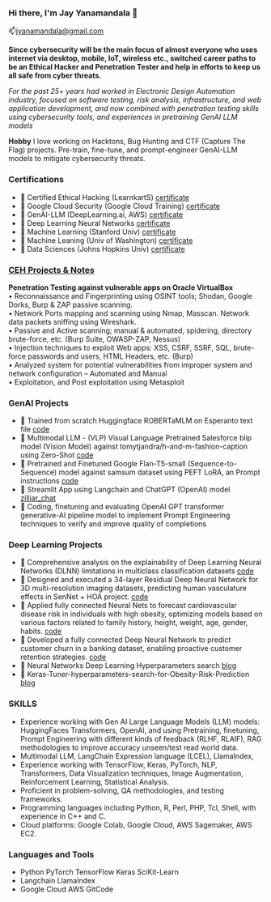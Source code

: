 ### Hi there, I'm Jay Yanamandala 👋   
📫jyanamandala@gmail.com

**Since cybersecurity will be the main focus of almost everyone who uses internet via desktop, mobile, IoT, wireless etc., switched career paths to be an Ethical Hacker and Penetration Tester and help in efforts to keep us all safe from cyber threats.**  

*For the past 25+ years had worked in Electronic Design Automation industry, focused on software testing, risk analysis, infrastructure, and web application development, and now combined with penetration testing skills using cybersecurity tools, and experiences in pretraining GenAI LLM models*

**Hobby** I love working on Hacktons, Bug Hunting and CTF (Capture The Flag) projects. Pre-train, fine-tune, and prompt-engineer GenAI-LLM models to mitigate cybersecurity threats.

### Certifications	
- :memo: Certified Ethical Hacking (LearnkartS)        [certificate](https://www.coursera.org/account/accomplishments/specialization/0DPIBFPG3WF6)
- :memo: Google Cloud Security (Google Cloud Training)        [certificate](https://www.coursera.org/account/accomplishments/professional-cert/8D98TQ1DH6AC) 
- :memo: GenAI-LLM (DeepLearning.ai, AWS)        [certificate](https://coursera.org/share/bc98caf7558fc3642a065571f4e6fe48)  
- :memo: Deep Learning Neural Networks 	        [certificate](https://coursera.org/share/06fef9a3ab5b86aad857df668eca4a65)  
- :memo: Machine Learning (Stanford Univ) 	        [certificate](https://coursera.org/share/43f2f8c29abdc5b3d131cbf2f63c95e6)  
- :memo: Machine Leaning (Univ of Washington)	[certificate](https://coursera.org/share/5aafe816eee9f3010669c19c6fe2c685)  
- :memo: Data Sciences (Johns Hopkins Univ) 	    [certificate](https://coursera.org/share/289254eb86f7316234a3c180c7232f95)  

### [CEH Projects &amp; Notes](https://github.com/jayc279/CEH)
**Penetration Testing against vulnerable apps on Oracle VirtualBox**  
• Reconnaissance and Fingerprinting using OSINT tools; Shodan, Google Dorks, Burp & ZAP passive scanning.  
• Network Ports mapping and scanning using Nmap, Masscan. Network data packets sniffing using Wireshark.  
• Passive and Active scanning; manual & automated, spidering, directory brute-force, etc. (Burp Suite, OWASP-ZAP, Nessus)  
• Injection techniques to exploit Web apps: XSS, CSRF, SSRF, SQL, brute-force passwords and users, HTML Headers, etc. (Burp)  
• Analyzed system for potential vulnerabilities from improper system and network configuration – Automated and Manual  
• Exploitation, and Post exploitation using Metasploit  

### GenAI Projects
- :newspaper: Trained from scratch Huggingface ROBERTaMLM on Esperanto text file [code](https://github.com/jayc279/GenAI_LLM/blob/main/train_from_scratch/train_from_scratch_smallBERTa_12_6.ipynb)
- :newspaper: Multimodal LLM - (VLP) Visual Language Pretrained Salesforce blip model (Vision Model) against tomytjandra/h-and-m-fashion-caption using Zero-Shot [code](https://github.com/jayc279/GenAI_LLM/blob/main/pre_trained_fine_tuned/image_captioning_h_and_m_fashion_blip.ipynb)
- :newspaper: Pretrained and Finetuned Google Flan-T5-small (Sequence-to-Sequence) model against samsum dataset using PEFT LoRA, an Prompt instructions [code](https://github.com/jayc279/GenAI_LLM/blob/main/pre_trained_fine_tuned/LoRA_pretrain_google_flan_t5_small_samsum.ipynb)
- :newspaper: Streamlit App using Langchain and ChatGPT (OpenAI) model [zilliar_chat](https://github.com/jayc279/GenAI_LLM/tree/main/genai_apps/zilliar_chat)
- :newspaper: Coding, finetuning and evaluating OpenAI GPT transformer generative-AI pipeline model to implement Prompt Engineering techniques to verify and improve quality of completions 

### Deep Learning Projects
- :newspaper: Comprehensive analysis on the explainability of Deep Learning Neural Networks (DLNN) limitations in multiclass classification datasets [code](https://github.com/jayc279/kaggle_notebooks/blob/main/DLNN_OneHot_DecisionTree_PCA_HyperTuning_Flow.ipynb)
- :newspaper: Designed and executed a 34-layer Residual Deep Neural Network for 3D multi-resolution imaging datasets, predicting human vasculature effects in SenNet + HOA project. [code](https://github.com/jayc279/jayc279.github.io/blob/main/work/dl-nn-sennet-hoa-resnet-34.ipynb)
- :newspaper: Applied fully connected Neural Nets to forecast cardiovascular disease risk in individuals with high obesity, optimizing models based on various factors related to family history, height, weight, age, gender, habits. [code](https://github.com/jayc279/jayc279.github.io/blob/main/work/keras-tuner-hyperparameters-search-obesiry-risk.ipynb)
- :newspaper: Developed a fully connected Deep Neural Network to predict customer churn in a banking dataset, enabling proactive customer retention strategies. [code](https://github.com/jayc279/jayc279.github.io/blob/main/work/deep-learning-nn-parameter-search-bankchurn.ipynb)
- :newspaper: Neural Networks Deep Learning Hyperparameters search [blog](https://www.kaggle.com/code/jayyanamandala/neural-networks-deep-learning-hyperparameters-sear)
- :newspaper: Keras-Tuner-hyperparameters-search-for-Obesity-Risk-Prediction [blog](https://www.kaggle.com/code/jayyanamandala/keras-tuner-hyperparameters-search-obesiry-risk)

### SKILLS 
- Experience working with Gen AI Large Language Models (LLM) models: HuggingFaces Transformers, OpenAI, and using Pretraining, finetuning, Prompt Engineering with different kinds of feedback (RLHF, RLAIF), RAG methodologies to improve accuracy unseen/test read world data.
- Multimodal LLM, LangChain Expression language (LCEL), LlamaIndex,
- Experience working with TensorFlow, Keras, PyTorch, NLP, Transformers, Data Visualization techniques, Image Augmentation, Reinforcement Learning, Statistical Analysis.
- Proficient in problem-solving, QA methodologies, and testing frameworks.
- Programming languages including Python, R, Perl, PHP, Tcl, Shell, with experience in C++ and C.
- Cloud platforms: Google Colab, Google Cloud, AWS Sagemaker, AWS EC2.

### Languages and Tools
- Python							PyTorch							TensorFlow					Keras		 SciKit-Learn
- Langchain						LlamaIndex
- Google Cloud				AWS									GitCode

<!--
### Hi there 👋

**jayc279/jayc279** is a ✨ _special_ ✨ repository because its `README.md` (this file) appears on your GitHub profile.

Here are some ideas to get you started:

- 🔭 I’m currently working on ...
- 🌱 I’m currently learning ...
- 👯 I’m looking to collaborate on ...
- 🤔 I’m looking for help with ...
- 💬 Ask me about ...
- 📫 How to reach me: ...
- 😄 Pronouns: ...
- ⚡ Fun fact: ...
-->
